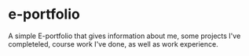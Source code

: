 # e-portfolio

A simple E-portfolio that gives information about me, some projects I've completeled, course work I've done, as well as work experience.
